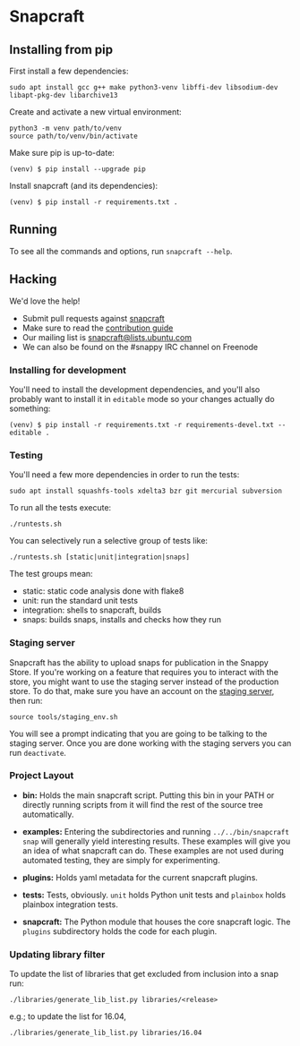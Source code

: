 # Snapcraft

## Installing from pip

First install a few dependencies:

    sudo apt install gcc g++ make python3-venv libffi-dev libsodium-dev libapt-pkg-dev libarchive13

Create and activate a new virtual environment:

    python3 -m venv path/to/venv
    source path/to/venv/bin/activate


Make sure pip is up-to-date:

    (venv) $ pip install --upgrade pip


Install snapcraft (and its dependencies):

    (venv) $ pip install -r requirements.txt .


## Running

To see all the commands and options, run `snapcraft --help`.


## Hacking

We'd love the help!

- Submit pull requests against [snapcraft](https://github.com/snapcore/snapcraft/pulls)
- Make sure to read the [contribution guide](CONTRIBUTING.md)
- Our mailing list is snapcraft@lists.ubuntu.com
- We can also be found on the #snappy IRC channel on Freenode


### Installing for development

You'll need to install the development dependencies, and you'll also probably want to install it in `editable` mode so your changes actually do something:

    (venv) $ pip install -r requirements.txt -r requirements-devel.txt --editable .


### Testing

You'll need a few more dependencies in order to run the tests:

    sudo apt install squashfs-tools xdelta3 bzr git mercurial subversion

To run all the tests execute:

    ./runtests.sh

You can selectively run a selective group of tests like:

    ./runtests.sh [static|unit|integration|snaps]

The test groups mean:

- static: static code analysis done with flake8
- unit: run the standard unit tests
- integration: shells to snapcraft, builds
- snaps: builds snaps, installs and checks how they run


### Staging server

Snapcraft has the ability to upload snaps for publication in the Snappy Store.
If you're working on a feature that requires you to interact with the store, you
might want to use the staging server instead of the production store. To do
that, make sure you have an account on the
[staging server](https://login.staging.ubuntu.com), then run:

    source tools/staging_env.sh

You will see a prompt indicating that you are going to be talking to the staging
server. Once you are done working with the staging servers you can run `deactivate`.


### Project Layout

- **bin:** Holds the main snapcraft script. Putting this bin in your PATH or directly running scripts from it will find the rest of the source tree automatically.

- **examples:** Entering the subdirectories and running `../../bin/snapcraft snap` will generally yield interesting results. These examples will give you an idea of what snapcraft can do. These examples are not used during automated testing, they are simply for experimenting.

- **plugins:** Holds yaml metadata for the current snapcraft plugins.

- **tests:** Tests, obviously. `unit` holds Python unit tests and `plainbox` holds plainbox integration tests.

- **snapcraft:** The Python module that houses the core snapcraft logic. The `plugins` subdirectory holds the code for each plugin.


### Updating library filter

To update the list of libraries that get excluded from inclusion into a
snap run:

    ./libraries/generate_lib_list.py libraries/<release>

e.g.; to update the list for 16.04,

    ./libraries/generate_lib_list.py libraries/16.04

